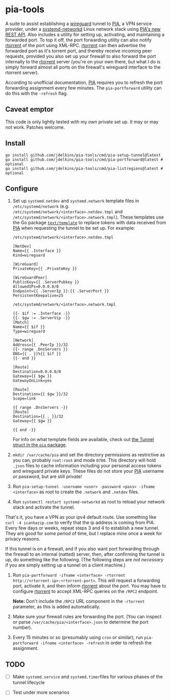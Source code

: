 # pia-tools

A suite to assist establishing a [wireguard][] tunnel to [PIA][], a VPN service
provider, under a [systemd-networkd][] Linux network stack using [PIA's new
REST API](https://github.com/pia-foss/manual-connections). Also includes
a utility for setting up, activating, and maintaining a forwarded port. To top
it off, the port forwarding utility can also notify [rtorrent][] of the port
using XML-RPC. [rtorrent][] can then advertise the forwarded port as it's
torrent port, and thereby receive incoming peer requests, provided you also set
up your firewall to also forward the port internally to the [rtorrent][] server
(you're on your own there, but what I do is simply forward almost all ports on
the firewall's wireguard interface to the rtorrent server).

According to unofficial documentation, [PIA][] requires you to refresh the port
forwarding assignment every few minutes. The `pia-portforward` utility can do
this with the `-refresh` flag.

## Caveat emptor

This code is only lightly tested with my own private set up. It may or may not
work. Patches welcome.

## Install

    go install github.com/jdelkins/pia-tools/cmd/pia-setup-tunnel@latest
    go install github.com/jdelkins/pia-tools/cmd/pia-portforward@latest # optional
    go install github.com/jdelkins/pia-tools/cmd/pia-listregions@latest # optional

## Configure

1. Set up `systemd.netdev` and `systemd.network` template files in
   `/etc/systemd/network` (e.g. `/etc/systemd/network/<interface>.netdev.tmpl` and
   `/etc/systemd/network/<interface>.network.tmpl`). These templates use the Go
   package [`text/template`](https://pkg.go.dev/text/template) to replace
   tokens with data received from [PIA][] when requesting the tunnel to be set
   up. For example:

    `/etc/systemd/network/<interface>.netdev.tmpl`
    ```
    [NetDev]
    Name={{ .Interface }}
    Kind=wireguard

    [WireGuard]
    PrivateKey={{ .PrivateKey }}

    [WireGuardPeer]
    PublicKey={{ .ServerPubkey }}
    AllowedIPs=0.0.0.0/0
    Endpoint={{ .ServerIp }}:{{ .ServerPort }}
    PersistentKeepalive=25
    ```

    `/etc/systemd/network/<interface>.network.tmpl`
    ```
    {{- $if := .Interface -}}
    {{- $gw := .ServerVip -}}
    [Match]
    Name={{ $if }}
    Type=wireguard

    [Network]
    Address={{ .PeerIp }}/32
    {{- range .DnsServers }}
    DNS={{ . }}%{{ $if }}
    {{- end }}

    [Route]
    Destination=0.0.0.0/0
    Gateway={{ $gw }}
    GatewayOnLink=yes

    [Route]
    Destination={{ $gw }}/32
    Scope=link

    {{ range .DnsServers -}}
    [Route]
    Destination={{ . }}/32
    Gateway={{ $gw }}

    {{ end -}}
    ```

    For info on what template fields are available, check out [the Tunnel
    struct in the `pia` package][tun].

2. `mkdir /var/cache/pia` and set the directory permissions as restrictive as
   you can, probably `root:root` and mode `0700`. This directory will hold
   `.json` files to cache information including your personal access tokens and
   wireguard private keys. These files do not store your [PIA][] username or
   password, but are still private!

3. Run `pia-setup-tunnel -username <user> -password <pass> -ifname <interface>` as
   root to create the `.network` and `.netdev` files.

4. Run `systemctl restart systemd-networkd` as root to reload your network
   stack and activate the tunnel.

That's it, you have a VPN as your ipv4 default route. Use something like `curl
-4 icanhazip.com` to verify that the ip address is coming from PIA. Every few
days or weeks, repeat steps 3 and 4 to establish a new tunnel. They are good
for some period of time, but I replace mine once a week for privacy reasons.

If this tunnel is on a firewall, and if you also want port forwarding through
the firewall to an internal (natted) server, then, after confirming the tunnel
is up, do something like the following. (The following steps are *not
necessary* if you are simply setting up a tunnel on a client machine.)

1. Run `pia-portforward -ifname <interface> -rtorrent
   http://<rtorrent-ip>:<rtorrent-port>`. This will request a forwarding port,
   activate it, and then inform [rtorrent][] about the port. You may have to
   configure [rtorrent][] to accept XML-RPC queries on the `/RPC2` endpoint.

   **Note:** Don't include the `/RPC2` URL component in the `-rtorrent`
   parameter, as this is added automatically.

2. Make sure your firewall rules are forwarding the port. (You can inspect or
   parse `/var/cache/pia/<interface>.json` to determine the port number).

3. Every 15 minutes or so (presumably using `cron` or similar), run
   `pia-portforward -ifname <interface> -refresh` in order to refresh the
   assignment.

## TODO

- [ ] Make `systemd.service` and `systemd.timer`files for various phases of
  the tunnel lifecycle
- [ ] Test under more scenarios


[systemd-networkd]: https://www.freedesktop.org/software/systemd/man/systemd.network.html
[wireguard]: https://www.wireguard.com/
[PIA]: https://www.privateinternetaccess.com/
[rtorrent]: https://github.com/rakshasa/rtorrent
[tun]: https://github.com/jdelkins/pia-tools/blob/09ebfbe23d457cca3bf28a0a9a27c028311bc752/internal/pia/pia.go#L20

